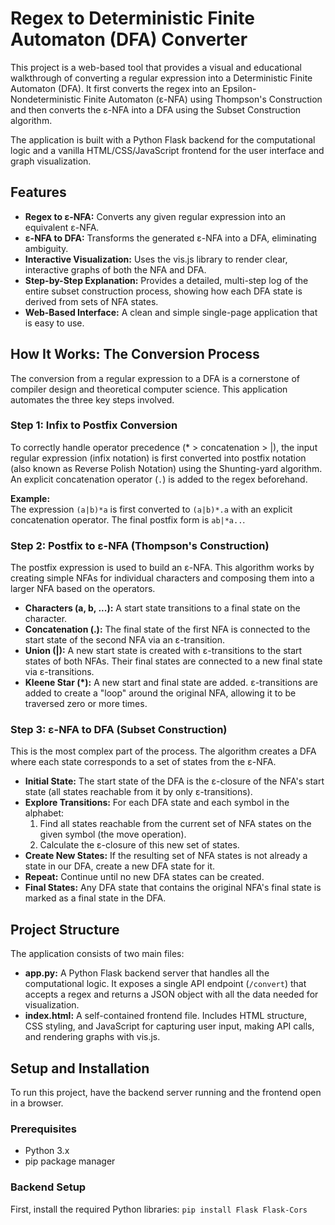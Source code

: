 # Regex to Deterministic Finite Automaton (DFA) Converter

This project is a web-based tool that provides a visual and educational walkthrough of converting a regular expression into a Deterministic Finite Automaton (DFA). It first converts the regex into an Epsilon-Nondeterministic Finite Automaton (ε-NFA) using Thompson's Construction and then converts the ε-NFA into a DFA using the Subset Construction algorithm.

The application is built with a Python Flask backend for the computational logic and a vanilla HTML/CSS/JavaScript frontend for the user interface and graph visualization.

## Features

- **Regex to ε-NFA:** Converts any given regular expression into an equivalent ε-NFA.
- **ε-NFA to DFA:** Transforms the generated ε-NFA into a DFA, eliminating ambiguity.
- **Interactive Visualization:** Uses the vis.js library to render clear, interactive graphs of both the NFA and DFA.
- **Step-by-Step Explanation:** Provides a detailed, multi-step log of the entire subset construction process, showing how each DFA state is derived from sets of NFA states.
- **Web-Based Interface:** A clean and simple single-page application that is easy to use.

## How It Works: The Conversion Process

The conversion from a regular expression to a DFA is a cornerstone of compiler design and theoretical computer science. This application automates the three key steps involved.

### Step 1: Infix to Postfix Conversion

To correctly handle operator precedence (* > concatenation > |), the input regular expression (infix notation) is first converted into postfix notation (also known as Reverse Polish Notation) using the Shunting-yard algorithm. An explicit concatenation operator (`.`) is added to the regex beforehand.

**Example:**  
The expression `(a|b)*a` is first converted to `(a|b)*.a` with an explicit concatenation operator. The final postfix form is `ab|*a..`.

### Step 2: Postfix to ε-NFA (Thompson's Construction)

The postfix expression is used to build an ε-NFA. This algorithm works by creating simple NFAs for individual characters and composing them into a larger NFA based on the operators.

- **Characters (a, b, ...):** A start state transitions to a final state on the character.
- **Concatenation (.):** The final state of the first NFA is connected to the start state of the second NFA via an ε-transition.
- **Union (|):** A new start state is created with ε-transitions to the start states of both NFAs. Their final states are connected to a new final state via ε-transitions.
- **Kleene Star (*):** A new start and final state are added. ε-transitions are added to create a "loop" around the original NFA, allowing it to be traversed zero or more times.

### Step 3: ε-NFA to DFA (Subset Construction)

This is the most complex part of the process. The algorithm creates a DFA where each state corresponds to a set of states from the ε-NFA.

- **Initial State:** The start state of the DFA is the ε-closure of the NFA's start state (all states reachable from it by only ε-transitions).
- **Explore Transitions:** For each DFA state and each symbol in the alphabet:
  1. Find all states reachable from the current set of NFA states on the given symbol (the move operation).
  2. Calculate the ε-closure of this new set of states.
- **Create New States:** If the resulting set of NFA states is not already a state in our DFA, create a new DFA state for it.
- **Repeat:** Continue until no new DFA states can be created.
- **Final States:** Any DFA state that contains the original NFA's final state is marked as a final state in the DFA.

## Project Structure

The application consists of two main files:

- **app.py:** A Python Flask backend server that handles all the computational logic. It exposes a single API endpoint (`/convert`) that accepts a regex and returns a JSON object with all the data needed for visualization.
- **index.html:** A self-contained frontend file. Includes HTML structure, CSS styling, and JavaScript for capturing user input, making API calls, and rendering graphs with vis.js.

## Setup and Installation

To run this project, have the backend server running and the frontend open in a browser.

### Prerequisites

- Python 3.x
- pip package manager

### Backend Setup

First, install the required Python libraries:
``pip install Flask Flask-Cors``



